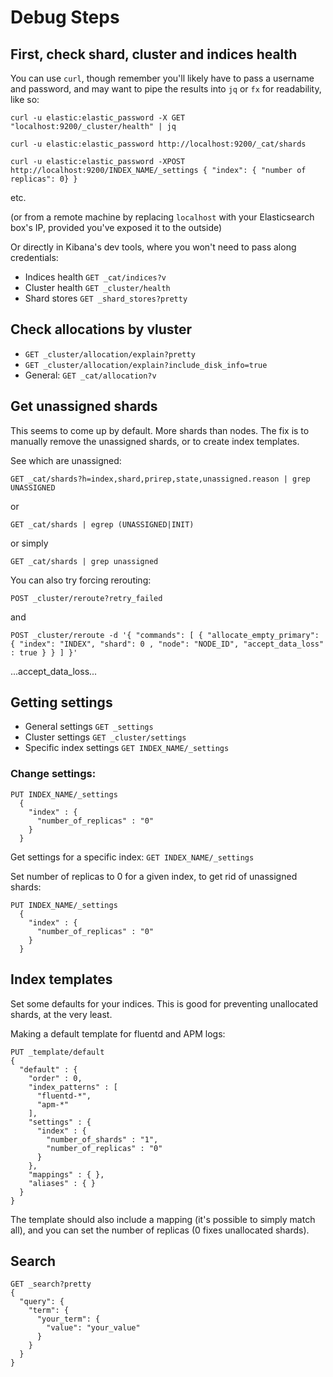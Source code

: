 # Debug Steps

## First, check shard, cluster and indices health

You can use `curl`, though remember you'll likely have to pass a username and password, and may want to pipe the results into `jq` or `fx` for readability, like so:

`curl -u elastic:elastic_password -X GET "localhost:9200/_cluster/health" | jq`

`curl -u elastic:elastic_password http://localhost:9200/_cat/shards`

`curl -u elastic:elastic_password -XPOST http://localhost:9200/INDEX_NAME/_settings { "index": { "number of replicas": 0} }`

etc.

(or from a remote machine by replacing `localhost` with your Elasticsearch box's IP, provided you've exposed it to the outside)

Or directly in Kibana's dev tools, where you won't need to pass along credentials:

- Indices health `GET _cat/indices?v`
- Cluster health `GET _cluster/health`
- Shard stores `GET _shard_stores?pretty`

## Check allocations by vluster

- `GET _cluster/allocation/explain?pretty`
- `GET _cluster/allocation/explain?include_disk_info=true`
- General: `GET _cat/allocation?v`

## Get unassigned shards

This seems to come up by default. More shards than nodes. The fix is to manually remove the unassigned shards, or to create index templates.

See which are unassigned:

`GET _cat/shards?h=index,shard,prirep,state,unassigned.reason | grep UNASSIGNED`

or

`GET _cat/shards | egrep (UNASSIGNED|INIT)`

or simply

`GET _cat/shards | grep unassigned`

You can also try forcing rerouting:

`POST _cluster/reroute?retry_failed`

and

`POST _cluster/reroute -d '{ "commands": [ { "allocate_empty_primary": { "index": "INDEX", "shard": 0 , "node": "NODE_ID", "accept_data_loss" : true } } ] }'`

...accept_data_loss...

## Getting settings

- General settings `GET _settings`
- Cluster settings `GET _cluster/settings`
- Specific index settings `GET INDEX_NAME/_settings`

### Change settings:

```
PUT INDEX_NAME/_settings
  {
    "index" : {
      "number_of_replicas" : "0"
    }
  }
```

Get settings for a specific index: `GET INDEX_NAME/_settings`

Set number of replicas to 0 for a given index, to get rid of unassigned shards:

```
PUT INDEX_NAME/_settings
  {
    "index" : {
      "number_of_replicas" : "0"
    }
  }
```

## Index templates

Set some defaults for your indices. This is good for preventing unallocated shards, at the very least.

Making a default template for fluentd and APM logs:

```
PUT _template/default
{
  "default" : {
    "order" : 0,
    "index_patterns" : [
      "fluentd-*",
      "apm-*"
    ],
    "settings" : {
      "index" : {
        "number_of_shards" : "1",
        "number_of_replicas" : "0"
      }
    },
    "mappings" : { },
    "aliases" : { }
  }
}
```

The template should also include a mapping (it's possible to simply match all), and you can set the number of replicas (0 fixes unallocated shards).


## Search

```
GET _search?pretty
{
  "query": {
    "term": {
      "your_term": {
        "value": "your_value"
      }
    }
  }
}
```